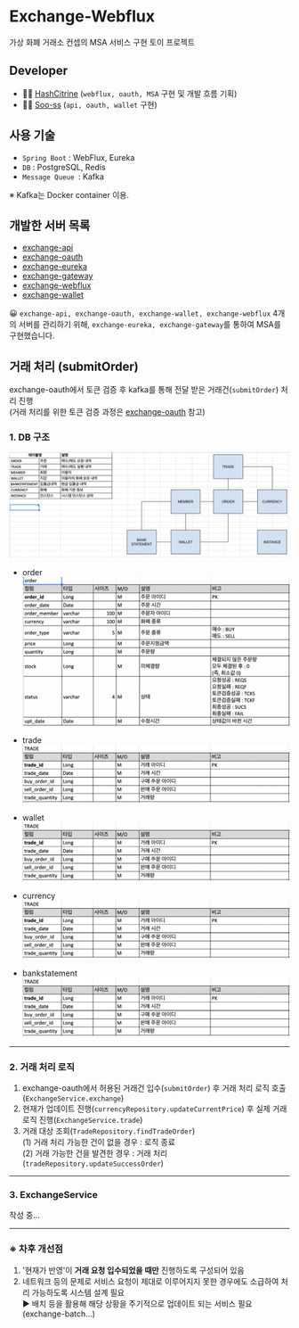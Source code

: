 # Exchange-Webflux

가상 화폐 거래소 컨셉의 MSA 서비스 구현 토이 프로젝트

## Developer

- 👩‍💻 [HashCitrine](https://github.com/HashCitrine) (`webflux, oauth, MSA` 구현 및 개발 흐름 기획)
- 👩‍💻 [Soo-ss](https://github.com/Soo-ss) (`api, oauth, wallet` 구현)

## 사용 기술

- `Spring Boot` : WebFlux, Eureka
- `DB` : PostgreSQL, Redis
- `Message Queue `: Kafka

※ Kafka는 Docker container 이용.

## 개발한 서버 목록

- [exchange-api](https://github.com/HashCitrine/exchange-api)
- [exchange-oauth](https://github.com/HashCitrine/exchange-oauth)
- [exchange-eureka](https://github.com/HashCitrine/exchange-eureka)
- [exchange-gateway](https://github.com/HashCitrine/exchange-gateway)
- [exchange-webflux](https://github.com/HashCitrine/exchange-webflux)
- [exchange-wallet](https://github.com/HashCitrine/exchange-wallet)

😀 `exchange-api, exchange-oauth, exchange-wallet, exchange-webflux` 4개의 서버를 관리하기 위해, `exchange-eureka, exchange-gateway`를 통하여 MSA를 구현했습니다.

## 거래 처리 (submitOrder)
exchange-oauth에서 토큰 검증 후 kafka를 통해 전달 받은 거래건(`submitOrder`) 처리 진행  
(거래 처리를 위한 토큰 검증 과정은 [exchange-oauth](https://github.com/HashCitrine/exchange-oauth) 참고)


### 1. DB 구조
![DB](https://github.com/HashCitrine/exchange-webflux/blob/master/img/DB.png?raw=true)

- order
  ![order](https://github.com/HashCitrine/exchange-webflux/blob/master/img/order.png?raw=true)

- trade
  ![trade](https://github.com/HashCitrine/exchange-webflux/blob/master/img/trade.png?raw=true)

- wallet
  ![wallet](https://github.com/HashCitrine/exchange-webflux/blob/master/img/trade.png?raw=true)

- currency
  ![currency](https://github.com/HashCitrine/exchange-webflux/blob/master/img/trade.png?raw=true)

- bankstatement
  ![bankstatement](https://github.com/HashCitrine/exchange-webflux/blob/master/img/trade.png?raw=true)


---

### 2. 거래 처리 로직
1. exchange-oauth에서 허용된 거래건 입수(`submitOrder`) 후 거래 처리 로직 호출(`ExchangeService.exchange`)
2. 현재가 업데이트 진행(`currencyRepository.updateCurrentPrice`) 후 실제 거래 로직 진행(`ExchangeService.trade`)
3. 거래 대상 조회(`TradeRepository.findTradeOrder`)  
   (1) 거래 처리 가능한 건이 없을 경우 : 로직 종료  
   (2) 거래 가능한 건을 발견한 경우 : 거래 처리(`tradeRepository.updateSuccessOrder`)
---

### 3. ExchangeService
작성 중...

---
### ※ 차후 개선점
1. '현재가 반영'이 **거래 요청 입수되었을 때만** 진행하도록 구성되어 있음
2. 네트워크 등의 문제로 서비스 요청이 제대로 이루어지지 못한 경우에도 소급하여 처리 가능하도록 시스템 설계 필요  
   ► 배치 등을 활용해 해당 상황을 주기적으로 업데이트 되는 서비스 필요(exchange-batch...)


